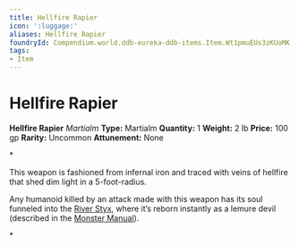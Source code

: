```yaml
---
title: Hellfire Rapier
icon: ':luggage:'
aliases: Hellfire Rapier
foundryId: Compendium.world.ddb-eureka-ddb-items.Item.Wt1pmuEUs3zKUoMK
tags:
- Item
---
```


# Hellfire Rapier

**Hellfire Rapier**
_Martialm_
**Type:** Martialm
**Quantity:** 1
**Weight:** 2 lb
**Price:** 100 gp
**Rarity:** Uncommon
**Attunement:** None

*<p>This weapon is fashioned from infernal iron and traced with veins of hellfire that shed dim light in a 5-foot-radius.

Any humanoid killed by an attack made with this weapon has its soul funneled into the <a href="https://www.dndbeyond.com/sources/bgdia/avernus#RiverStyx">River Styx</a>, where it’s reborn instantly as a lemure devil (described in the <a href="https://www.dndbeyond.com/sources/mm">Monster Manual</a>).</p>*